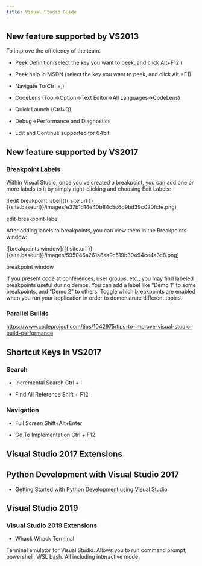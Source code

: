```yaml
---
title: Visual Studio Guide
---
```


## New feature supported by VS2013

To improve the efficiency of the team.

- Peek Definition(select the key you want to peek, and click Alt+F12 )

- Peek help in MSDN (select the key you want to peek, and click Alt +F1)

- Navigate To(Ctrl +,)

- CodeLens (Tool-\>Option-\>Text Editor-\>All Languages-\>CodeLens)

- Quick Launch (Ctrl+Q)

- Debug-\>Performance and Diagnostics

- Edit and Continue supported for 64bit

## New feature supported by VS2017

### Breakpoint Labels

Within Visual Studio, once you’ve created a breakpoint, you can add one or more
labels to it by simply right-clicking and choosing Edit Labels:

![edit breakpoint label]({{ site.url }}{{site.baseurl}}/images/e37b1d14e40b84c5c6d9bd39c020fcfe.png)

edit-breakpoint-label

After adding labels to breakpoints, you can view them in the Breakpoints window:

![breakpoints window]({{ site.url }}{{site.baseurl}}/images/595046a261a8aa9c519b30494ce4a3c8.png)

breakpoint window

If you present code at conferences, user groups, etc., you may find labeled
breakpoints useful during demos. You can add a label like “Demo 1” to some
breakpoints, and “Demo 2” to others. Toggle which breakpoints are enabled when
you run your application in order to demonstrate different topics.

### Parallel Builds

https://www.codeproject.com/tips/1042975/tips-to-improve-visual-studio-build-performance

## Shortcut Keys in VS2017

### Search

- Incremental Search Ctrl + I

- Find All Reference Shift + F12

### Navigation

- Full Screen Shift+Alt+Enter

- Go To Implementation Ctrl + F12

## Visual Studio 2017 Extensions

## Python Development with Visual Studio 2017

- [Getting Started with Python Development using Visual Studio](https://www.youtube.com/playlist?list=PLReL099Y5nRdLgGAdrb_YeTdEnd23s6Ff)


## Visual Studio 2019

### Visual Studio 2019 Extensions

- Whack Whack Terminal

Terminal emulator for Visual Studio. Allows you to run command prompt, powershell, WSL bash. All including interactive mode.

